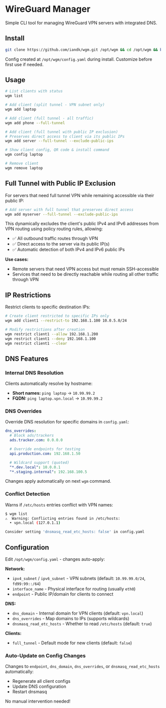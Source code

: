 # WireGuard Manager

Simple CLI tool for managing WireGuard VPN servers with integrated DNS.

## Install

```bash
git clone https://github.com/iandk/wgm.git /opt/wgm && cd /opt/wgm && bash install.sh
```

Config created at `/opt/wgm/config.yaml` during install. Customize before first use if needed.

## Usage

```bash
# List clients with status
wgm list

# Add client (split tunnel - VPN subnet only)
wgm add laptop

# Add client (full tunnel - all traffic)
wgm add phone --full-tunnel

# Add client (full tunnel with public IP exclusion)
# Preserves direct access to client via its public IPs
wgm add server --full-tunnel --exclude-public-ips

# Show client config, QR code & install command
wgm config laptop

# Remove client
wgm remove laptop
```

## Full Tunnel with Public IP Exclusion

For servers that need full tunnel VPN while remaining accessible via their public IP:

```bash
# Add server with full tunnel that preserves direct access
wgm add myserver --full-tunnel --exclude-public-ips
```

This dynamically excludes the client's public IPv4 and IPv6 addresses from VPN routing using policy routing rules, allowing:
- ✅ All outbound traffic routes through VPN
- ✅ Direct access to the server via its public IP(s)
- ✅ Automatic detection of both IPv4 and IPv6 public IPs

**Use cases:**
- Remote servers that need VPN access but must remain SSH-accessible
- Services that need to be directly reachable while routing all other traffic through VPN

## IP Restrictions

Restrict clients to specific destination IPs:

```bash
# Create client restricted to specific IPs only
wgm add client1 --restrict-to 192.168.1.100 10.0.5.0/24

# Modify restrictions after creation
wgm restrict client1 --allow 192.168.1.200
wgm restrict client1 --deny 192.168.1.100
wgm restrict client1 --clear
```

## DNS Features

### Internal DNS Resolution

Clients automatically resolve by hostname:
- **Short names:** `ping laptop` → `10.99.99.2`
- **FQDN:** `ping laptop.vpn.local` → `10.99.99.2`

### DNS Overrides

Override DNS resolution for specific domains in `config.yaml`:

```yaml
dns_overrides:
  # Block ads/trackers
  ads.tracker.com: 0.0.0.0

  # Override endpoints for testing
  api.production.com: 192.168.1.50

  # Wildcard support (quoted)
  "*.dev.local": 10.0.0.1
  "*.staging.internal": 192.168.100.5
```

Changes apply automatically on next `wgm` command.

### Conflict Detection

Warns if `/etc/hosts` entries conflict with VPN names:

```bash
$ wgm list
⚠️  Warning: Conflicting entries found in /etc/hosts:
  • vpn.local (127.0.1.1)

Consider setting 'dnsmasq_read_etc_hosts: false' in config.yaml
```

## Configuration

Edit `/opt/wgm/config.yaml` - changes auto-apply:

**Network:**
- `ipv4_subnet` / `ipv6_subnet` - VPN subnets (default: `10.99.99.0/24`, `fd99:99::/64`)
- `interface_name` - Physical interface for routing (usually `eth0`)
- `endpoint` - Public IP/domain for clients to connect

**DNS:**
- `dns_domain` - Internal domain for VPN clients (default: `vpn.local`)
- `dns_overrides` - Map domains to IPs (supports wildcards)
- `dnsmasq_read_etc_hosts` - Whether to read `/etc/hosts` (default: `true`)

**Clients:**
- `full_tunnel` - Default mode for new clients (default: `false`)

### Auto-Update on Config Changes

Changes to `endpoint`, `dns_domain`, `dns_overrides`, or `dnsmasq_read_etc_hosts` automatically:
- Regenerate all client configs
- Update DNS configuration
- Restart dnsmasq

No manual intervention needed!
